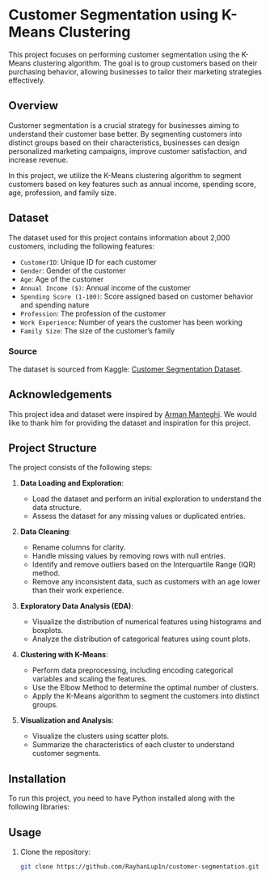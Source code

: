 # Customer Segmentation using K-Means Clustering

This project focuses on performing customer segmentation using the K-Means clustering algorithm. The goal is to group customers based on their purchasing behavior, allowing businesses to tailor their marketing strategies effectively.

## Overview

Customer segmentation is a crucial strategy for businesses aiming to understand their customer base better. By segmenting customers into distinct groups based on their characteristics, businesses can design personalized marketing campaigns, improve customer satisfaction, and increase revenue.

In this project, we utilize the K-Means clustering algorithm to segment customers based on key features such as annual income, spending score, age, profession, and family size.

## Dataset

The dataset used for this project contains information about 2,000 customers, including the following features:

- `CustomerID`: Unique ID for each customer
- `Gender`: Gender of the customer
- `Age`: Age of the customer
- `Annual Income ($)`: Annual income of the customer
- `Spending Score (1-100)`: Score assigned based on customer behavior and spending nature
- `Profession`: The profession of the customer
- `Work Experience`: Number of years the customer has been working
- `Family Size`: The size of the customer’s family

### Source

The dataset is sourced from Kaggle: [Customer Segmentation Dataset](https://www.kaggle.com/datasets/armanmanteghi/customer-segmentation-clustering-algorithm?select=Customers.csv).

## Acknowledgements

This project idea and dataset were inspired by [Arman Manteghi](https://www.linkedin.com/in/arman-manteghi-477858163/). We would like to thank him for providing the dataset and inspiration for this project.

## Project Structure

The project consists of the following steps:

1. **Data Loading and Exploration**: 
    - Load the dataset and perform an initial exploration to understand the data structure.
    - Assess the dataset for any missing values or duplicated entries.

2. **Data Cleaning**:
    - Rename columns for clarity.
    - Handle missing values by removing rows with null entries.
    - Identify and remove outliers based on the Interquartile Range (IQR) method.
    - Remove any inconsistent data, such as customers with an age lower than their work experience.

3. **Exploratory Data Analysis (EDA)**:
    - Visualize the distribution of numerical features using histograms and boxplots.
    - Analyze the distribution of categorical features using count plots.

4. **Clustering with K-Means**:
    - Perform data preprocessing, including encoding categorical variables and scaling the features.
    - Use the Elbow Method to determine the optimal number of clusters.
    - Apply the K-Means algorithm to segment the customers into distinct groups.

5. **Visualization and Analysis**:
    - Visualize the clusters using scatter plots.
    - Summarize the characteristics of each cluster to understand customer segments.

## Installation

To run this project, you need to have Python installed along with the following libraries:
## Usage

1. Clone the repository:
   ```bash
   git clone https://github.com/RayhanLup1n/customer-segmentation.git

